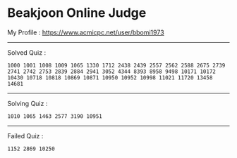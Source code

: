 # Beakjoon Online Judge

My Profile : https://www.acmicpc.net/user/bbomi1973

---

Solved Quiz : 
```
1000 1001 1008 1009 1065 1330 1712 2438 2439 2557 2562 2588 2675 2739 2741 2742 2753 2839 2884 2941 3052 4344 8393 8958 9498 10171 10172 10430 10718 10818 10869 10871 10950 10952 10998 11021 11720 13458 14681
```

---

Solving Quiz :
```
1010 1065 1463 2577 3190 10951
```

---

Failed Quiz :
```
1152 2869 10250
```